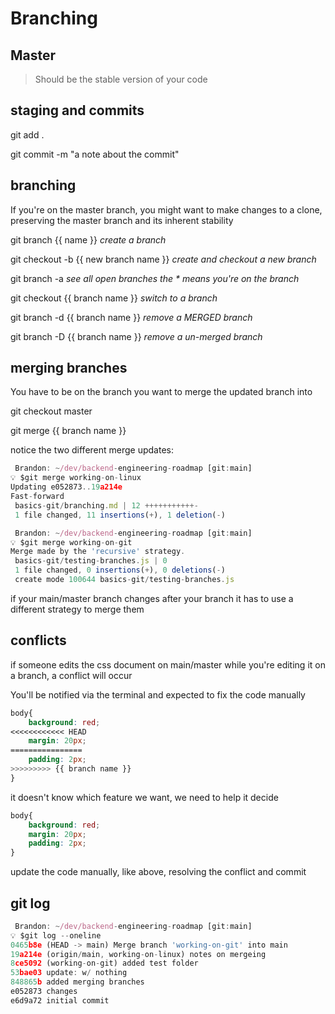# Branching

## Master

> Should be the stable version of your code

## staging and commits

git add .

git commit -m "a note about the commit"

## branching

If you're on the master branch, you might want to make changes to a clone, preserving the master branch and its inherent stability

git branch {{ name }} _create a branch_

git checkout -b {{ new branch name }} _create and checkout a new branch_

git branch -a _see all open branches the * means you're on the branch_

git checkout {{ branch name }} _switch to a branch_

git branch -d {{ branch name }} _remove a MERGED branch_

git branch -D {{ branch name }} _remove a un-merged branch_

## merging branches

You have to be on the branch you want to merge the updated branch into

git checkout master

git merge {{ branch name }}

notice the two different merge updates:

``` js
 Brandon: ~/dev/backend-engineering-roadmap [git:main]
💡 $git merge working-on-linux
Updating e052873..19a214e
Fast-forward
 basics-git/branching.md | 12 +++++++++++-
 1 file changed, 11 insertions(+), 1 deletion(-)
```

``` js
 Brandon: ~/dev/backend-engineering-roadmap [git:main]
💡 $git merge working-on-git
Merge made by the 'recursive' strategy.
 basics-git/testing-branches.js | 0
 1 file changed, 0 insertions(+), 0 deletions(-)
 create mode 100644 basics-git/testing-branches.js
```

if your main/master branch changes after your branch it has to use a different strategy to merge them

## conflicts

if someone edits the css document on main/master while you're editing it on a branch, a conflict will occur

You'll be notified via the terminal and expected to fix the code manually

``` css
body{
    background: red;
<<<<<<<<<<<< HEAD
    margin: 20px;
================
    padding: 2px;
>>>>>>>>> {{ branch name }}
}
```

it doesn't know which feature we want, we need to help it decide

``` css
body{
    background: red;
    margin: 20px;
    padding: 2px;
}
```

update the code manually, like above, resolving the conflict and commit

## git log

``` js
 Brandon: ~/dev/backend-engineering-roadmap [git:main]
💡 $git log --oneline
0465b8e (HEAD -> main) Merge branch 'working-on-git' into main
19a214e (origin/main, working-on-linux) notes on mergeing
8ce5092 (working-on-git) added test folder
53bae03 update: w/ nothing
848865b added merging branches
e052873 changes
e6d9a72 initial commit
```
